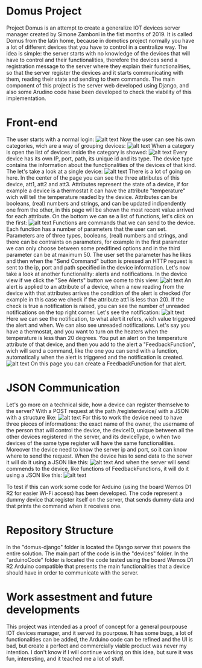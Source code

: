 # Domus Project
Project Domus is an attempt to create a generalize IOT devices server manager created by Simone Zamboni in the fist months of 2019.
It is called Domus from the latin home, because in domotics project normally you have a lot of different devices that you have to control in a centralize way.
The idea is simple: the server starts with no knowledge of the devices that will have to control and their functionalities, therefore the devices send a registration message to the server where they explain their functionalities, so that the server register the devices and it starts communicating with them, reading their state and sending to them commands.
The main component of this project is the server web developed using Django, and also some Arudino code hase been developed to check the viability of this implementation.

# Front-end

The user starts with a normal login:
![alt text](https://github.com/SZamboni/domus/blob/master/images/login.png)
Now the user can see his own categories, wich are a way of grouping devices:
![alt text](https://github.com/SZamboni/domus/blob/master/images/categories.png)
When a category is open the list of devices inside the category is showed:
![alt text](https://github.com/SZamboni/domus/blob/master/images/devices.png)
Every device has its own IP, port, path, its unique id and its type. The device type contains the information about the functionalities of the devices of that kind. The let's take a look at a single device:
![alt text](https://github.com/SZamboni/domus/blob/master/images/device.png)
There is a lot of going on here. In the center of the page you can see the three attributes of this device, att1, att2 and att3. Attributes represent the state of a device, if for example a device is a thermostat it can have the attribute "temperature" wich will tell the temperature readed by the device. Attributes can be booleans, (real) numbers and strings, and can be updated indipendently one from the other, in this page will be shown the most recent value arrived for each attribute.
On the bottom we can se a list of functions, let's click on the first:
![alt text](https://github.com/SZamboni/domus/blob/master/images/function.png)
Functions are commands that we can send to the device. Each function has a number of parameters that the user can set. Parameters are of three types, booleans, (real) numbers and strings, and there can be contraints on parameters, for example in the first parameter we can only choose between some predifined options and in the third parameter can be at maximum 50. The user set the parameter has he likes and then when the "Send Command" button is pressed an HTTP request is sent to the ip, port and path specified in the device information.
Let's now take a look at another functionality: alerts and notifications. In the device view if we click the "See Alerts" button we come to this view:
![alt text](https://github.com/SZamboni/domus/blob/master/images/alerts.png)
An alert is applied to an attribute of a device, when a new reading from the device with that attributes arrives the condition of the alert is checked (for example in this case we check if the attribute att1 is less than 20). If the check is true a notification is raised, you can see the number of unreaded notifications on the top right corner. Let's see the notification:
![alt text](https://github.com/SZamboni/domus/blob/master/images/notifications.png)
Here we can see the notification, to what alert it refers, wich value triggered the alert and when. We can also see unreaded notifications.
Let's say you have a thermostat, and you want to turn on the heaters when the temperature is less than 20 degrees. You put an alert on the temperature attribute of that device, and then you add to the alert a "FeedbackFunction", wich will send a command, like the one you can send with a function, automatically when the alert is triggered and the notification is created.
![alt text](https://github.com/SZamboni/domus/blob/master/images/feedbackFunction.png)
On this page you can create a FeedbackFunction for that alert.

# JSON Communication

Let's go more on a technical side, how a device can register themselve to the server?
With a POST request at the path /registerdevice/ with a JSON with a structure like:
![alt text](https://github.com/SZamboni/domus/blob/master/images/registrationJSON.png)
For this to work the device need to have three pieces of informations: the exact name of the owner, the username of the person that will control the device, the deviceID, unique between all the other devices registered in the server, and its deviceType, o when two devices of the same type register will have the same functionalities. Moreover the device need to know the server ip and port, so it can know where to send the request.
When the device has to send data to the server it will do it using a JSON like this:
![alt text](https://github.com/SZamboni/domus/blob/master/images/dataJSON.png)
And when the server will send commends to the device, like functions of FeedbackFunctions, it will do it using a JSON like this:
![alt text](https://github.com/SZamboni/domus/blob/master/images/commandJSON.png)

To test if this can work some code for Arduino (using the board Wemos D1 R2 for easier Wi-Fi access) has been developed. The code represent a dummy device that register itself on the server, that sends dummy data and that prints the command when it receives one.

# Repository Structure
In the "domus-django" folder is located the Django server that powers the entire solution. The main part of the code is in the "devices" folder.
In the "arduinoCode" folder is located the code tested using the board Wemos D1 R2 Arduino compatible that presents the main functionalities that a device should have in order to communicate with the server.

# Work assestment and future developments
This project was intended as a proof of concept for a general pourpouse IOT devices manager, and it served its pourpose. 
It has some bugs, a lot of functionalities can be added, the Arduino code can be refined and the UI is bad, but create a perfect and commercially viable product was never my intention.
I don't know if I will continue working on this idea, but sure it was fun, interesting, and it teached me a lot of stuff.
